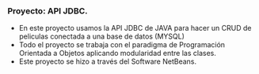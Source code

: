 ### Proyecto: API JDBC.
- En este proyecto usamos la API JDBC de JAVA para hacer un CRUD de peliculas conectada a una base de datos (MYSQL)
- Todo el proyecto se trabaja con el paradigma de Programación Orientada a Objetos aplicando modularidad entre las clases.
- Este proyecto se hizo a través del Software NetBeans.
